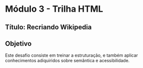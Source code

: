 # Módulo 3 - Trilha HTML

## Título: Recriando Wikipedia
## Objetivo

Este desafio consiste em treinar a estruturação, e também aplicar conhecimentos adiquiridos sobre semântica e acessibilidade.
